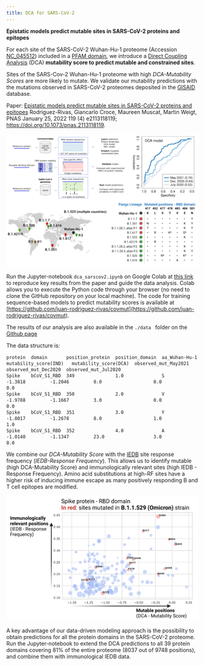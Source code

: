 ```yaml
---
title: DCA for SARS-CoV-2 
---
```


**Epistatic models predict mutable sites in SARS-CoV-2 proteins and epitopes**

For each site of the SARS-CoV-2 Wuhan-Hu-1 proteome (Accession [NC_045512](https://www.genome.jp/dbget-bin/www_bget?refseq:NC_045512)) included in a [PFAM domain](http://pfam.xfam.org/), we introduce a  [Direct Coupling Analysis](https://en.wikipedia.org/wiki/Direct_coupling_analysis) (DCA) **mutability score to predict mutable and constrained sites**. 


Sites of the SARS-Cov-2 Wuhan-Hu-1 proteome with high *DCA-Mutability Scores* are more likely to mutate. We validate our mutability predictions with the mutations observed in SARS-CoV-2 proteomes deposited in the [GISAID](https://www.gisaid.org/) database.

Paper: [Epistatic models predict mutable sites in SARS-CoV-2 proteins and epitopes](https://www.pnas.org/content/119/4/e2113118119) Rodriguez-Rivas, Giancarlo Croce, Maureen Muscat, Martin Weigt, PNAS January 25, 2022 119 (4) e2113118119; https://doi.org/10.1073/pnas.2113118119.

![](pipeline2.png)

Run the Jupyter-notebook ```dca_sarscov2.ipynb``` on Google Colab at [this link](https://colab.research.google.com/github/GiancarloCroce/DCA_SARS-CoV-2/blob/main/dca_sarscov2.ipynb) to reproduce key results from the paper and guide the data analysis. Colab allows you to execute the Python code through your browser (no need to clone the GitHub repository on your local machine). 
The code for training sequence-based models to predict mutability scores is available at [https://github.com/juan-rodriguez-rivas/covmut](https://github.com/juan-rodriguez-rivas/covmut). 


The results of our analysis are also available in the ```./data ``` folder on the [Github page](https://github.com/GiancarloCroce/DCA_SARS-CoV-2/)

The data structure is:
```
protein  domain	      position_protein  position_domain  aa_Wuhan-Hu-1  mutability_score(IND) 	mutability_score(DCA)  observed_mut_May2021  observed_mut_Dec2020  observed_mut_Jul2020
Spike  	 bCoV_S1_RBD  349               1.0              S              -1.3818			-1.2046			0.0                   0.0                   0.0
Spike  	 bCoV_S1_RBD  350               2.0              V              -1.9788			-1.1667			3.0                   0.0                   0.0
Spike  	 bCoV_S1_RBD  351               3.0              Y              -1.8017			-1.2678			8.0                   1.0                   1.0
Spike    bCoV_S1_RBD  352               4.0              A              -1.0140			-1.1347			23.0                  3.0                   0.0
```

We combine our *DCA-Mutability Score* with the [IEDB](https://www.iedb.org/) site response frequency (*IEDB-Response Frequency*). This allows us to identify mutable (high DCA-Mutability Score) and immunologically relevant sites (high IEDB - Response Frequency). Amino acid substitutions at high-RF sites have a higher risk of inducing immune escape as many positively responding B and T cell epitopes are modified.  

![](IEDB_DCA_Spike_RBD_Omicron.png)

A key advantage of our data-driven modeling approach is the possibility to obtain predictions for all the protein domains in the SARS-CoV-2 proteome. Run the Jupyter-notebook to extend the DCA predictions to all 39 protein domains covering 81% of the entire proteome (8037 out of 9748 positions), and combine them with immunological IEDB data.
